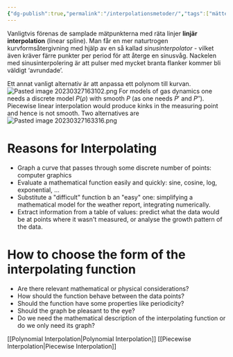 ```yaml
---
{"dg-publish":true,"permalink":"/interpolationsmetoder/","tags":["mätteknik, numeriskanalys"]}
---
```



Vanligtvis förenas de samplade mätpunkterna med räta linjer **linjär interpolation** (linear spline). Man får en mer naturtrogen kurvformsåtergivning med hjälp av en så kallad *sinusinterpolator* - vilket även kräver färre punkter per period för att återge en sinusvåg. Nackelen med sinusinterpolering är att pulser med mycket branta flanker kommer bli väldigt ‘avrundade’.

Ett annat vanligt alternativ är att anpassa ett polynom till kurvan.
![Pasted image 20230327163102.png](/img/user/images/Pasted%20image%2020230327163102.png)
For models of gas dynamics one needs a discrete model $P(\rho)$ with smooth $P$ (as one needs $P'$ and $P''$). Piecewise linear interpolation would produce kinks in the measuring point and hence is not smooth. Two alternatives are
![Pasted image 20230327163316.png](/img/user/images/Pasted%20image%2020230327163316.png)

# Reasons for Interpolating
- Graph a curve that passes through some discrete number of points: computer graphics
- Evaluate a mathematical function easily and quickly: sine, cosine, log, exponential, …
- Substitute a "difficult" function b an "easy" one: simplifying a mathematical model for the weather report, integrating numerically.
- Extract information from a table of values: predict what the data would be at points where it wasn't measured, or analyse the growth pattern of the data.

# How to choose the form of the interpolating function
- Are there relevant mathematical or physical considerations?
- How should the function behave between the data points?
- Should the function have some properties like periodicity?
- Should the graph be pleasant to the eye?
- Do we need the mathematical description of the interpolating function or do we only need its graph?


[[Polynomial Interpolation\|Polynomial Interpolation]]
[[Piecewise Interpolation\|Piecewise Interpolation]]
